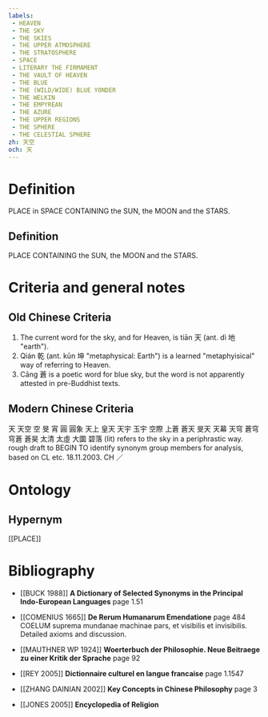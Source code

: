 ```yaml
---
labels: 
 - HEAVEN
 - THE SKY
 - THE SKIES
 - THE UPPER ATMOSPHERE
 - THE STRATOSPHERE
 - SPACE
 - LITERARY THE FIRMAMENT
 - THE VAULT OF HEAVEN
 - THE BLUE
 - THE (WILD/WIDE) BLUE YONDER
 - THE WELKIN
 - THE EMPYREAN
 - THE AZURE
 - THE UPPER REGIONS
 - THE SPHERE
 - THE CELESTIAL SPHERE
zh: 天空
och: 天
---
```


# Definition
PLACE in SPACE CONTAINING the SUN, the MOON and the STARS.
## Definition
PLACE CONTAINING the SUN, the MOON and the STARS.
# Criteria and general notes
## Old Chinese Criteria
1. The current word for the sky, and for Heaven, is tiān 天 (ant. dì 地 "earth").
2. Qián 乾 (ant. kūn 坤 "metaphysical: Earth") is a learned "metaphyisical" way of referring to Heaven.
3. Cāng 蒼 is a poetic word for blue sky, but the word is not apparently attested in pre-Buddhist texts.
## Modern Chinese Criteria
天
天空
空
旻
宵
圓
圓象
天上
皇天
天宇
玉宇
空際
上蒼
蒼天
旻天
天幕
天穹
蒼穹
穹蒼
蒼昊
太清
太虛
大圜
碧落 (lit) refers to the sky in a periphrastic way.
rough draft to BEGIN TO identify synonym group members for analysis, based on CL etc. 18.11.2003. CH ／
# Ontology

## Hypernym
[[PLACE]]
# Bibliography
- [[BUCK 1988]]
**A Dictionary of Selected Synonyms in the Principal Indo-European Languages** page 1.51

- [[COMENIUS 1665]]
**De Rerum Humanarum Emendatione** page 484
COELUM suprema mundanae machinae pars, et visibilis et invisibilis.
Detailed axioms and discussion.
- [[MAUTHNER WP 1924]]
**Woerterbuch der Philosophie. Neue Beitraege zu einer Kritik der Sprache** page 92

- [[REY 2005]]
**Dictionnaire culturel en langue francaise** page 1.1547

- [[ZHANG DAINIAN 2002]]
**Key Concepts in Chinese Philosophy** page 3

- [[JONES 2005]]
**Encyclopedia of Religion** 
